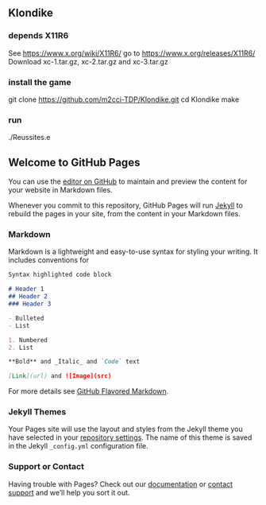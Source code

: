 ## Klondike

### depends X11R6
See https://www.x.org/wiki/X11R6/
go to https://www.x.org/releases/X11R6/
Download xc-1.tar.gz, xc-2.tar.gz and xc-3.tar.gz

### install the game
git clone https://github.com/m2cci-TDP/Klondike.git
cd Klondike
make

### run
./Reussites.e

## Welcome to GitHub Pages

You can use the [editor on GitHub](https://github.com/m2cci-TDP/Klondike/edit/master/README.md) to maintain and preview the content for your website in Markdown files.

Whenever you commit to this repository, GitHub Pages will run [Jekyll](https://jekyllrb.com/) to rebuild the pages in your site, from the content in your Markdown files.

### Markdown

Markdown is a lightweight and easy-to-use syntax for styling your writing. It includes conventions for

```markdown
Syntax highlighted code block

# Header 1
## Header 2
### Header 3

- Bulleted
- List

1. Numbered
2. List

**Bold** and _Italic_ and `Code` text

[Link](url) and ![Image](src)
```

For more details see [GitHub Flavored Markdown](https://guides.github.com/features/mastering-markdown/).

### Jekyll Themes

Your Pages site will use the layout and styles from the Jekyll theme you have selected in your [repository settings](https://github.com/m2cci-TDP/Klondike/settings). The name of this theme is saved in the Jekyll `_config.yml` configuration file.

### Support or Contact

Having trouble with Pages? Check out our [documentation](https://help.github.com/categories/github-pages-basics/) or [contact support](https://github.com/contact) and we’ll help you sort it out.
